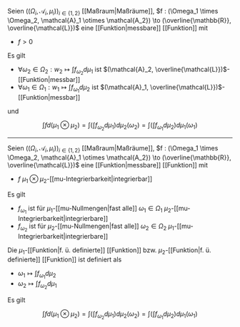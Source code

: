 Seien $((\Omega_i, \mathcal{A}_i, \mu_i))_{i \in \{ 1, 2 \}}$ [[Maßraum|Maßräume]], $f : (\Omega_1 \times \Omega_2, \mathcal{A}_1 \otimes \mathcal{A_2}) \to (\overline{\mathbb{R}}, \overline{\mathcal{L}})$ eine [[Funktion|messbare]] [[Funktion]] mit
- $f \gt 0$

Es gilt
- $\forall \omega_2 \in \Omega_2 : w_2 \mapsto \int f_{\omega_2} d\mu_1$ ist $(\mathcal{A}_2, \overline{\mathcal{L}})$-[[Funktion|messbar]]
- $\forall \omega_1 \in \Omega_1 : w_1 \mapsto \int f_{\omega_1} d\mu_2$ ist $(\mathcal{A}_1, \overline{\mathcal{L}})$-[[Funktion|messbar]]

und 

$$
	\int f d(\mu_1 \otimes \mu_2) = \int\left( \int f_{\omega_2} d\mu_1 \right) d\mu_2(\omega_2) = \int\left( \int f_{\omega_1} d\mu_2 \right) d\mu_1(\omega_1)
$$

---

Seien $((\Omega_i, \mathcal{A}_i, \mu_i))_{i \in \{ 1, 2 \}}$ [[Maßraum|Maßräume]], $f : (\Omega_1 \times \Omega_2, \mathcal{A}_1 \otimes \mathcal{A_2}) \to (\overline{\mathbb{R}}, \overline{\mathcal{L}})$ eine [[Funktion|messbare]] [[Funktion]] mit
- $f$ $\mu_1 \otimes \mu_2$-[[mu-Integrierbarkeit|integrierbar]]

Es gilt
- $f_{\omega_1}$ ist für $\mu_1$-[[mu-Nullmengen|fast alle]] $\omega_1 \in \Omega_1$ $\mu_2$-[[mu-Integrierbarkeit|integrierbare]]
- $f_{\omega_2}$ ist für $\mu_2$-[[mu-Nullmengen|fast alle]] $\omega_2 \in \Omega_2$ $\mu_1$-[[mu-Integrierbarkeit|integrierbare]]

Die $\mu_1$-[[Funktion|f. ü. definierte]] [[Funktion]] bzw. $\mu_2$-[[Funktion|f. ü. definierte]] [[Funktion]] ist definiert als
- $\omega_1 \mapsto \int f_{\omega_1} d\mu_2$
- $\omega_2 \mapsto \int f_{\omega_2} d\mu_1$

Es gilt

$$
	\int f d(\mu_1 \otimes \mu_2) = \int\left( \int f_{\omega_2} d\mu_1 \right) d\mu_2(\omega_2) = \int\left( \int f_{\omega_1} d\mu_2 \right) d\mu_1(\omega_1)
$$